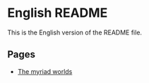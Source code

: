# English README

This is the English version of the README file.

## Pages

- [The myriad worlds](Themyriadworlds.md)

